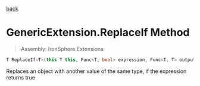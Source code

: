 ﻿

[back](/IronSphere.Extensions/types/GenericExtension)

# GenericExtension.ReplaceIf Method

> Assembly: IronSphere.Extensions

```csharp
T ReplaceIf<T>(this T this, Func<T, bool> expression, Func<T, T> output);
```

Replaces an object with another value of the same type, if the expression returns true

 